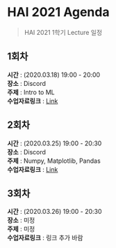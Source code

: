 # HAI 2021 Agenda
> HAI 2021 1학기 Lecture 일정  

## 1회차
**시간** : (2020.03.18) 19:00 - 20:00  
**장소** : Discord  
**주제** : Intro to ML  
**수업자료링크** : [Link](https://github.com/HanyangTechAI/2021-HAI-Lecture/tree/main/Lec01_Intro_to_ML)  
## 2회차
**시간** : (2020.03.25) 19:00 - 20:30  
**장소** : Discord  
**주제** : Numpy, Matplotlib, Pandas  
**수업자료링크** : [Link](https://github.com/HanyangTechAI/2021-HAI-Lecture/tree/main/Lec02_Numpy_Matplotlib_Pandas)
## 3회차
**시간** : (2020.03.26) 19:00 - 20:30  
**장소** : 미정  
**주제** : 미정  
**수업자료링크** : 링크 추가 바람
